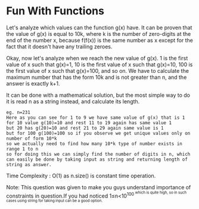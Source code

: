 # Fun With Functions
Let's analyze which values can the function g(x) have. It can be proven that the value of g(x) is equal to 10k, where k is the number of zero-digits at the end of the number x, because f(f(x)) is the same number as x except for the fact that it doesn't have any trailing zeroes.

Okay, now let's analyze when we reach the new value of g(x). 1 is the first value of x such that g(x)=1, 10 is the first value of x such that g(x)=10, 100 is the first value of x such that g(x)=100, and so on. We have to calculate the maximum number that has the form 10k and is not greater than n, and the answer is exactly k+1.

It can be done with a mathematical solution, but the most simple way to do it is read n as a string instead, and calculate its length.

```
eg. n=231
Here as you can see for 1 to 9 we have same value of g(x) that is 1
for 10 value g(10)=10 and rest 11 to 19 again has same value 1
but 20 has g(20)=10 and rest 21 to 29 again same value is 1
but for 100 g(100)=100 so if you observe we get unique values only on number of form 10*k   
so we actually need to find how many 10*k type of number exists in range 1 to n 
so for doing this we can simply find the number of digits in n, which can easily be done by taking input as string and returning length of string as answer.
```

Time Complexity : O(1) as n.size() is constant time operation.

Note: This question was given to make you guys understand importance of constraints in question.If you had noticed 1≤n<10<sup>100<sup> which is quite high, so in such cases using string for taking input can be a good option. 